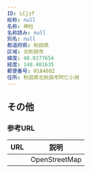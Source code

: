 ```yaml
---
ID: LCjzf
総称: null
名称: 神社
名称読み: null
別名: null
都道府県: 秋田県
区域: 北秋田市
緯度: 40.0277654
経度: 140.401635
郵便番号: 0184602
住所: 秋田県北秋田市阿仁小渕
---
```


## その他

### 参考URL

| URL | 説明          |
| --- | ------------- |
|     | OpenStreetMap |
